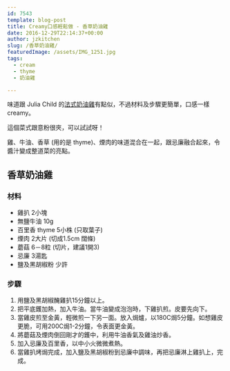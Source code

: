 ```yaml
---
id: 7543
template: blog-post
title: Creamy口感輕鬆做 - 香草奶油雞
date: 2016-12-29T22:14:37+00:00
author: jzkitchen
slug: /香草奶油雞/
featuredImage: /assets/IMG_1251.jpg
tags:
  - cream
  - thyme
  - 奶油雞

---
```


味道跟 Julia Child 的[法式奶油雞](/julia-child-法式奶油白酒燉雞-fricassee-de-poulet/)有點似，不過材料及步驟更簡單，口感一樣 creamy。

這個菜式跟意粉很夾，可以試試呀！

雞、牛油、香草 (用的是 thyme)、煙肉的味道混合在一起，跟忌廉融合起來，令醬汁變成整道菜的亮點。

## 香草奶油雞
### 材料
- 雞扒 2小塊
- 無鹽牛油 10g
- 百里香 thyme 5小株 (只取葉子)
- 煙肉 2大片 (切成1.5cm 闊條)
- 蘑菇 6－8粒 (切片，建議1開3)
- 忌廉 3湯匙
- 鹽及黑胡椒粉 少許

### 步驟
1. 用鹽及黑胡椒醃雞扒15分鐘以上。
2. 把平底鑊加熱，加入牛油。當牛油變成泡泡時，下雞扒煎。皮要先向下。
3. 當雞皮煎至金黃，輕微煎一下另一面。放入焗爐，以180C焗5分鐘。如想雞皮更脆，可用200C焗1-2分鐘，令表面更金黃。
4. 將蘑菇及煙肉倒回剛才的鑊中，利用牛油香氣及雞油炒香。
5. 加入忌廉及百里香，以中小火微微煮熱。
6. 當雞扒烤焗完成，加入鹽及黑胡椒粉到忌廉中調味，再把忌廉淋上雞扒上，完成。

